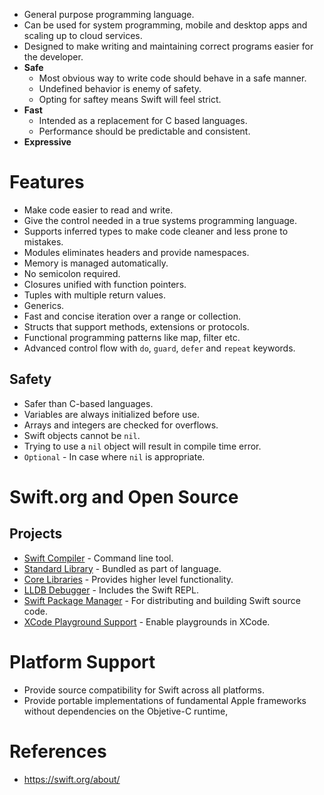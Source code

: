 * General purpose programming language.
* Can be used for system programming, mobile and desktop apps and scaling up to cloud services.
* Designed to make writing and maintaining correct programs easier for the developer.
* __Safe__
	* Most obvious way to write code should behave in a safe manner.
	* Undefined behavior is enemy of safety.
	* Opting for saftey means Swift will feel strict.
* __Fast__
	* Intended as a replacement for C based languages.
	* Performance should be predictable and consistent.
* __Expressive__
# Features
* Make code easier to read and write.
* Give the control needed in a true systems programming language.
* Supports inferred types to make code cleaner and less prone to mistakes.
* Modules eliminates headers and provide namespaces.
* Memory is managed automatically.
* No semicolon required.
* Closures unified with function pointers.
* Tuples with multiple return values.
* Generics.
* Fast and concise iteration over a range or collection.
* Structs that support methods, extensions or protocols.
* Functional programming patterns like map, filter etc.
* Advanced control flow with `do`, `guard`, `defer` and `repeat` keywords.
## Safety
* Safer than C-based languages.
* Variables are always initialized before use.
* Arrays and integers are checked for overflows.
* Swift objects cannot be `nil`.
* Trying to use a `nil` object will result in compile time error.
* `Optional` - In case where `nil` is appropriate.
# Swift.org and Open Source
## Projects
* [Swift Compiler](https://swift.org/compiler-stdlib/) - Command line tool.
* [Standard Library](https://swift.org/compiler-stdlib/) - Bundled as part of language.
* [Core Libraries](https://swift.org/core-libraries/) - Provides higher level functionality.
* [LLDB Debugger](https://swift.org/lldb/) - Includes the Swift REPL.
* [Swift Package Manager](https://swift.org/package-manager/) - For distributing and building Swift source code.
* [XCode Playground Support](https://swift.org/lldb/#xcode-playground-support) - Enable playgrounds in XCode.
# Platform Support
* Provide source compatibility for Swift across all platforms.
* Provide portable implementations of fundamental Apple frameworks without dependencies on the Objetive-C runtime,
# References
* https://swift.org/about/
